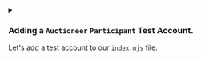 <details>
<summary>
<h3>

Adding a `Auctioneer` `Participant` Test Account.
</h3>

Let's add a test account to our [`index.mjs`]((https://raw.githubusercontent.com/BMscis/reach-tutorial/Documentation/Tutorial/Chapters/frontend/2/2.AddingAParticipantTestAccount/index.mjs)) file.
</summary>
<p>

We will use reach standard library to create a test account with a starting balance of 100 network tokens.

```javascript
//++Add generate starting balance
const startingBalance = stdlib.parseCurrency(100);

//++Add create test account
const accCreator = await stdlib.newTestAccount(startingBalance);
```

</p>
</details>